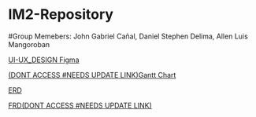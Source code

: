 # IM2-Repository
#Group Memebers: John Gabriel Cañal, Daniel Stephen Delima, Allen Luis Mangoroban

[UI-UX_DESIGN Figma](https://www.figma.com/design/0e5BfOdvtAELFK7U6jpDsq/Tripma---Flight-booking-web-app-(Community)?node-id=740-19142&node-type=canvas&t=QmWufvuFsKdPfEj8-0)

[(DONT ACCESS #NEEDS UPDATE LINK)Gantt Chart](https://www.canva.com/design/DAGRddDRy3Y/X8VenPe8f68Lr2Fgo6eRmQ/edit)

[ERD](https://drive.google.com/file/d/1WhFnhzwXh_JXbuH18tJD9ri-ZCCkUzlR/view)

[FRD(DONT ACCESS #NEEDS UPDATE LINK)](https://www.canva.com/design/DAGO7lpnNZg/9ZhqjOaX9rZwcGhNJXZN8Q/edit)
